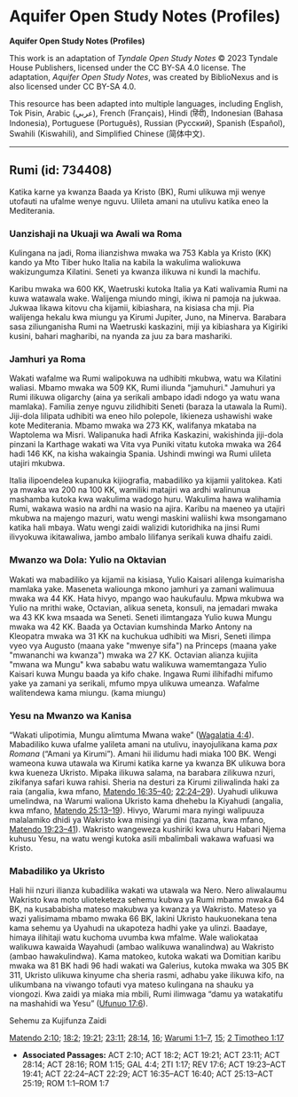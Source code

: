 # Aquifer Open Study Notes (Profiles)

**Aquifer Open Study Notes (Profiles)**

This work is an adaptation of *Tyndale Open Study Notes* © 2023 Tyndale House Publishers, licensed under the CC BY\-SA 4\.0 license. The adaptation, *Aquifer Open Study Notes*, was created by BiblioNexus and is also licensed under CC BY\-SA 4\.0\.

This resource has been adapted into multiple languages, including English, Tok Pisin, Arabic (عربي), French (Français), Hindi (हिंदी), Indonesian (Bahasa Indonesia), Portuguese (Português), Russian (Русский), Spanish (Español), Swahili (Kiswahili), and Simplified Chinese (简体中文).



--------------------------------

## Rumi (id: 734408)

Katika karne ya kwanza Baada ya Kristo (BK), Rumi ulikuwa mji wenye utofauti na ufalme wenye nguvu. Ulileta amani na utulivu katika eneo la Mediterania.

### Uanzishaji na Ukuaji wa Awali wa Roma

Kulingana na jadi, Roma ilianzishwa mwaka wa 753 Kabla ya Kristo (KK) kando ya Mto Tiber huko Italia na kabila la wakulima waliokuwa wakizungumza Kilatini. Seneti ya kwanza ilikuwa ni kundi la machifu.

Karibu mwaka wa 600 KK, Waetruski kutoka Italia ya Kati walivamia Rumi na kuwa watawala wake. Walijenga miundo mingi, ikiwa ni pamoja na jukwaa. Jukwaa likawa kitovu cha kijamii, kibiashara, na kisiasa cha mji. Pia walijenga hekalu kwa miungu ya Kirumi Jupiter, Juno, na Minerva. Barabara sasa ziliunganisha Rumi na Waetruski kaskazini, miji ya kibiashara ya Kigiriki kusini, bahari magharibi, na nyanda za juu za bara mashariki.

### Jamhuri ya Roma

Wakati wafalme wa Rumi walipokuwa na udhibiti mkubwa, watu wa Kilatini waliasi. Mbamo mwaka wa 509 KK, Rumi iliunda "jamuhuri." Jamuhuri ya Rumi ilikuwa oligarchy (aina ya serikali ambapo idadi ndogo ya watu wana mamlaka). Familia zenye nguvu zilidhibiti Seneti (baraza la utawala la Rumi). Jiji\-dola lilipata udhibiti wa eneo hilo polepole, likieneza ushawishi wake kote Mediterania. Mbamo mwaka wa 273 KK, walifanya mkataba na Waptolema wa Misri. Walipanuka hadi Afrika Kaskazini, wakishinda jiji\-dola pinzani la Karthage wakati wa Vita vya Puniki vitatu kutoka mwaka wa 264 hadi 146 KK, na kisha wakaingia Spania. Ushindi mwingi wa Rumi ulileta utajiri mkubwa.

Italia ilipoendelea kupanuka kijiografia, mabadiliko ya kijamii yalitokea. Kati ya mwaka wa 200 na 100 KK, wamiliki matajiri wa ardhi walinunua mashamba kutoka kwa wakulima wadogo huru. Wakulima hawa walihamia Rumi, wakawa wasio na ardhi na wasio na ajira. Karibu na maeneo ya utajiri mkubwa na majengo mazuri, watu wengi maskini waliishi kwa msongamano katika hali mbaya. Watu wengi zaidi walizidi kutoridhika na jinsi Rumi ilivyokuwa ikitawaliwa, jambo ambalo lilifanya serikali kuwa dhaifu zaidi.

### Mwanzo wa Dola: Yulio na Oktavian

Wakati wa mabadiliko ya kijamii na kisiasa, Yulio Kaisari alilenga kuimarisha mamlaka yake. Maseneta waliounga mkono jamhuri ya zamani walimuua mwaka wa 44 KK. Hata hivyo, mpango wao haukufaulu. Mpwa mkubwa wa Yulio na mrithi wake, Octavian, alikua seneta, konsuli, na jemadari mwaka wa 43 KK kwa msaada wa Seneti. Seneti ilimtangaza Yulio kuwa Mungu mwaka wa 42 KK. Baada ya Octavian kumshinda Marko Antony na Kleopatra mwaka wa 31 KK na kuchukua udhibiti wa Misri, Seneti ilimpa vyeo vya Augusto (maana yake "mwenye sifa") na Princeps (maana yake "mwananchi wa kwanza") mwaka wa 27 KK. Octavian alianza kujiita "mwana wa Mungu" kwa sababu watu walikuwa wamemtangaza Yulio Kaisari kuwa Mungu baada ya kifo chake. Ingawa Rumi ilihifadhi mifumo yake ya zamani ya serikali, mfumo mpya ulikuwa umeanza. Wafalme walitendewa kama miungu. (kama miungu)

### Yesu na Mwanzo wa Kanisa

“Wakati ulipotimia, Mungu alimtuma Mwana wake” ([Wagalatia 4:4](https://ref.ly/Gal4:4)). Mabadiliko kuwa ufalme yalileta amani na utulivu, inayojulikana kama *pax Romana* (“Amani ya Kirumi”). Amani hii ilidumu hadi miaka 100 BK. Wengi wameona kuwa utawala wa Kirumi katika karne ya kwanza BK ulikuwa bora kwa kueneza Ukristo. Mipaka ilikuwa salama, na barabara zilikuwa nzuri, zikifanya safari kuwa rahisi. Sheria na desturi za Kirumi ziliwalinda haki za raia (angalia, kwa mfano, [Matendo 16:35–40](https://ref.ly/Acts16:35-Acts16:40); [22:24–29](https://ref.ly/Acts22:24-Acts22:29)). Uyahudi ulikuwa umelindwa, na Warumi waliona Ukristo kama dhehebu la Kiyahudi (angalia, kwa mfano, [Matendo 25:13–19](https://ref.ly/Acts25:13-Acts25:19)). Hivyo, Warumi mara nyingi walipuuza malalamiko dhidi ya Wakristo kwa misingi ya dini (tazama, kwa mfano, [Matendo 19:23–41](https://ref.ly/Acts19:23-Acts19:41)). Wakristo wangeweza kushiriki kwa uhuru Habari Njema kuhusu Yesu, na watu wengi kutoka asili mbalimbali wakawa wafuasi wa Kristo.

### Mabadiliko ya Ukristo

Hali hii nzuri ilianza kubadilika wakati wa utawala wa Nero. Nero aliwalaumu Wakristo kwa moto ulioteketeza sehemu kubwa ya Rumi mbamo mwaka 64 BK, na kusababisha mateso makubwa ya kwanza ya Wakristo. Mateso ya wazi yalisimama mbamo mwaka 66 BK, lakini Ukristo haukuonekana tena kama sehemu ya Uyahudi na ukapoteza hadhi yake ya ulinzi. Baadaye, himaya ilihitaji watu kuchoma uvumba kwa mfalme. Wale waliokataa walikuwa kawaida Wayahudi (ambao walikuwa wanalindwa) au Wakristo (ambao hawakulindwa). Kama matokeo, kutoka wakati wa Domitian karibu mwaka wa 81 BK hadi 96 hadi wakati wa Galerius, kutoka mwaka wa 305 BK 311, Ukristo ulikuwa kinyume cha sheria rasmi, adhabu yake ilikuwa kifo, na ulikumbana na viwango tofauti vya mateso kulingana na shauku ya viongozi. Kwa zaidi ya miaka mia mbili, Rumi ilimwaga “damu ya watakatifu na mashahidi wa Yesu” ([Ufunuo 17:6](https://ref.ly/Rev17:6)).

Sehemu za Kujifunza Zaidi

[Matendo 2:10](https://ref.ly/Acts2:10); [18:2](https://ref.ly/Acts18:2); [19:21](https://ref.ly/Acts19:21); [23:11](https://ref.ly/Acts23:11); [28:14](https://ref.ly/Acts28:14), [16](https://ref.ly/Acts28:16); [Warumi 1:1–7](https://ref.ly/Rom1:1-Rom1:7), [15](https://ref.ly/Rom1:15); [2 Timotheo 1:17](https://ref.ly/2Tim1:17)

* **Associated Passages:** ACT 2:10; ACT 18:2; ACT 19:21; ACT 23:11; ACT 28:14; ACT 28:16; ROM 1:15; GAL 4:4; 2TI 1:17; REV 17:6; ACT 19:23–ACT 19:41; ACT 22:24–ACT 22:29; ACT 16:35–ACT 16:40; ACT 25:13–ACT 25:19; ROM 1:1–ROM 1:7

